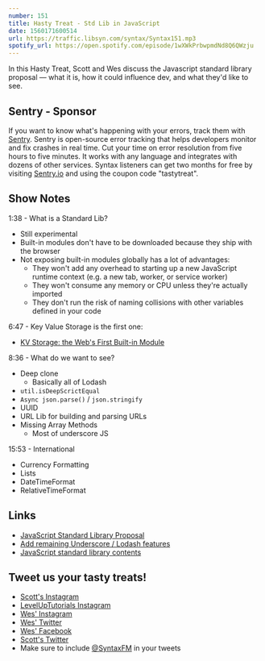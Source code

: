 ```yaml
---
number: 151
title: Hasty Treat - Std Lib in JavaScript
date: 1560171600514
url: https://traffic.libsyn.com/syntax/Syntax151.mp3
spotify_url: https://open.spotify.com/episode/1wXWkPrbwpmdNd8Q6QWzju
---
```


In this Hasty Treat, Scott and Wes discuss the Javascript standard library proposal — what it is, how it could influence dev, and what they'd like to see.

## Sentry - Sponsor
If you want to know what's happening with your errors, track them with [Sentry](https://sentry.io/). Sentry is open-source error tracking that helps developers monitor and fix crashes in real time. Cut your time on error resolution from five hours to five minutes. It works with any language and integrates with dozens of other services. Syntax listeners can get two months for free by visiting [Sentry.io](https://sentry.io/) and using the coupon code "tastytreat".

## Show Notes

1:38 - What is a Standard Lib? 

* Still experimental
* Built-in modules don't have to be downloaded because they ship with the browser
* Not exposing built-in modules globally has a lot of advantages:
	* They won't add any overhead to starting up a new JavaScript runtime context (e.g. a new tab, worker, or service worker)
	* They won't consume any memory or CPU unless they're actually imported
	* They don't run the risk of naming collisions with other variables defined in your code

6:47 - Key Value Storage is the first one: 

* [KV Storage: the Web's First Built-in Module](https://developers.google.com/web/updates/2019/03/kv-storage)

8:36 - What do we want to see? 

* Deep clone
    * Basically all of Lodash
* `util.isDeepScrictEqual`
* `Async json.parse()` / `json.stringify`
* UUID
* URL Lib for building and parsing URLs
* Missing Array Methods
    * Most of underscore JS

15:53 - International

* Currency Formatting
* Lists
* DateTimeFormat
* RelativeTimeFormat

## Links
* [JavaScript Standard Library Proposal](https://github.com/tc39/proposal-javascript-standard-library)
* [Add remaining Underscore / Lodash features](https://github.com/tc39/proposal-javascript-standard-library/issues/38)
* [JavaScript standard library contents](https://github.com/tc39/proposal-javascript-standard-library/issues/16#issuecomment-449089197)

## Tweet us your tasty treats!
* [Scott's Instagram](https://www.instagram.com/stolinski/)
* [LevelUpTutorials Instagram](https://www.instagram.com/LevelUpTutorials/)
* [Wes' Instagram](https://www.instagram.com/wesbos/)
* [Wes' Twitter](https://twitter.com/wesbos)
* [Wes' Facebook](https://www.facebook.com/wesbos.developer)
* [Scott's Twitter](https://twitter.com/stolinski)
* Make sure to include [@SyntaxFM](https://twitter.com/SyntaxFM) in your tweets
